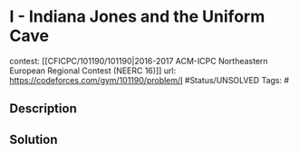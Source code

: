 # I - Indiana Jones and the Uniform Cave

contest: [[CFICPC/101190/101190|2016-2017 ACM-ICPC Northeastern European Regional Contest (NEERC 16)]]
url: https://codeforces.com/gym/101190/problem/I
#Status/UNSOLVED
Tags: #

## Description

## Solution

